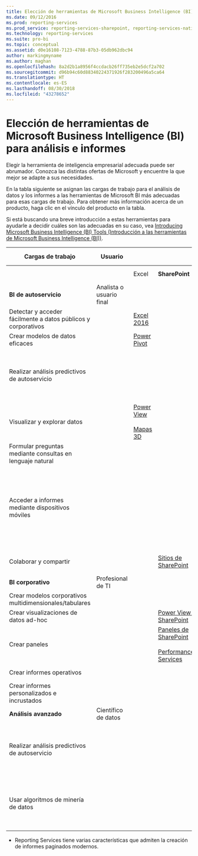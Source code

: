 ```yaml
---
title: Elección de herramientas de Microsoft Business Intelligence (BI) para análisis e informes | Microsoft Docs
ms.date: 09/12/2016
ms.prod: reporting-services
ms.prod_service: reporting-services-sharepoint, reporting-services-native
ms.technology: reporting-services
ms.suite: pro-bi
ms.topic: conceptual
ms.assetid: d0e16108-7123-4788-87b3-05db962dbc94
author: markingmyname
ms.author: maghan
ms.openlocfilehash: 8a2d2b1a8956f4ccdacb26ff735eb2e5dcf2a702
ms.sourcegitcommit: d96b94c60d88340224371926f283200496a5ca64
ms.translationtype: HT
ms.contentlocale: es-ES
ms.lasthandoff: 08/30/2018
ms.locfileid: "43278652"
---
```

# <a name="choosing-microsoft-business-intelligence-bi-tools-for-analysis-and-reporting"></a>Elección de herramientas de Microsoft Business Intelligence (BI) para análisis e informes
Elegir la herramienta de inteligencia empresarial adecuada puede ser abrumador. Conozca las distintas ofertas de Microsoft y encuentre la que mejor se adapte a sus necesidades.

En la tabla siguiente se asignan las cargas de trabajo para el análisis de datos y los informes a las herramientas de Microsoft BI más adecuadas para esas cargas de trabajo. Para obtener más información acerca de un producto, haga clic en el vínculo del producto en la tabla.  
  
 Si está buscando una breve introducción a estas herramientas para ayudarle a decidir cuáles son las adecuadas en su caso, vea [Introducing Microsoft Business Intelligence (BI) Tools (Introducción a las herramientas de Microsoft Business Intelligence (BI))](http://msdn.microsoft.com/library/dn655131.aspx).  
  
|Cargas de trabajo|Usuario|||Herramientas de BI|||  
|---------------|----------|-|-|--------------|-|-|  
|||Excel|**SharePoint**|**SharePoint Online**|**Power BI**|**SQL Server**|  
|**BI de autoservicio**|Analista o usuario final||||||  
|Detectar y acceder fácilmente a datos públicos y corporativos||[Excel 2016](https://support.office.com/article/What-s-new-in-Excel-2016-for-Windows-5fdb9208-ff33-45b6-9e08-1f5cdb3a6c73?ui=en-US&rs=en-US&ad=US)|||[Catálogo de datos de Azure](https://azure.microsoft.com/services/data-catalog/)||  
|Crear modelos de datos eficaces||[Power Pivot](https://support.office.com/article/Power-Pivot-Overview-and-Learning-f9001958-7901-4caa-ad80-028a6d2432ed?ui=en-US&rs=en-US&ad=US)|||[Power BI Desktop](https://powerbi.microsoft.com/documentation/powerbi-desktop-get-the-desktop/)||  
|Realizar análisis predictivos de autoservicio||||||[Complementos de minería de datos para Excel](http://msdn.microsoft.com/library/dn282385.aspx) (compatibles con Excel 2016)|  
|Visualizar y explorar datos||[Power View](https://support.office.com/article/Power-View-Explore-visualize-and-present-your-data-98268d31-97e2-42aa-a52b-a68cf460472e)<br /><br /> [Mapas 3D](https://support.office.com/article/Visualize-your-data-in-3D-Maps-ce6b1d5c-4602-4dae-b487-91ec0268e75d)|||[Power BI Desktop](https://powerbi.microsoft.com/documentation/powerbi-desktop-get-the-desktop/)||  
|Formular preguntas mediante consultas en lenguaje natural|||||[PREGUNTAS Y RESPUESTAS](https://powerbi.microsoft.com/documentation/powerbi-service-q-and-a/)||  
|Acceder a informes mediante dispositivos móviles||||[HTML 5 (admite la visualización de archivos de <10 MB)](create-deploy-and-manage-mobile-and-paginated-reports.md)<br/>(uso de las aplicaciones de Power BI para dispositivos móviles)|  
|Colaborar y compartir|||[Sitios de SharePoint](http://go.microsoft.com/fwlink/?LinkId=391849)|[Sitios de grupo de SharePoint](http://go.microsoft.com/fwlink/?LinkId=391850)|||  
|**BI corporativo**|Profesional de TI||||||  
|Crear modelos corporativos multidimensionales/tabulares||||||[Analysis Services](../analysis-services/analysis-services.md)|  
|Crear visualizaciones de datos ad-hoc|||[Power View para SharePoint](http://go.microsoft.com/fwlink/?LinkId=391858)||||  
|Crear paneles|||[Paneles de SharePoint](http://go.microsoft.com/fwlink/?LinkId=391859)<br /><br /> [PerformancePoint Services](http://technet.microsoft.com/library/ee424392.aspx)||[Paneles en Power BI](https://powerbi.microsoft.com/documentation/powerbi-service-dashboards/)||  
|Crear informes operativos||||||*[Reporting Services](create-deploy-and-manage-mobile-and-paginated-reports.md)|  
|Crear informes personalizados e incrustados|||||[Power BI Embedded](create-deploy-and-manage-mobile-and-paginated-reports.md)|  
|**Análisis avanzado**|Científico de datos||||||  
|Realizar análisis predictivos de autoservicio||||||[Complementos de minería de datos para Excel](http://msdn.microsoft.com/library/dn282385.aspx) (compatibles con Excel 2016)|  
|Usar algoritmos de minería de datos||||||[Minería de datos en Analysis Services](../analysis-services/data-mining/data-mining-ssas.md)<br/><br/>[SQL Server R Services](https://msdn.microsoft.com/library/mt604845.aspx)|  
  
 * Reporting Services tiene varias características que admiten la creación de informes paginados modernos.  
  
  

